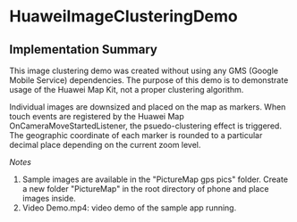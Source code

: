 # HuaweiImageClusteringDemo

## Implementation Summary

This image clustering demo was created without using any GMS (Google Mobile Service) dependencies. The purpose of this demo is to demonstrate usage of the Huawei Map Kit, not a proper clustering algorithm. 

Individual images are downsized and placed on the map as markers. When touch events are registered by the Huawei Map OnCameraMoveStartedListener, the psuedo-clustering effect is triggered. The geographic coordinate of each marker is rounded to a particular decimal place depending on the current zoom level.

*Notes*
1. Sample images are available in the "PictureMap gps pics" folder. Create a new folder "PictureMap" in the root directory of phone and place images inside.
2. Video Demo.mp4: video demo of the sample app running.
